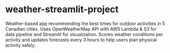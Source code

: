 # weather-streamlit-project
Weather-based app recommending the best times for outdoor activities in 5 Canadian cities. Uses OpenWeatherMap API with AWS Lambda &amp; S3 for data pipeline and Streamlit for visualization. Scores weather conditions per activity and updates forecasts every 3 hours to help users plan physical activity safely.
